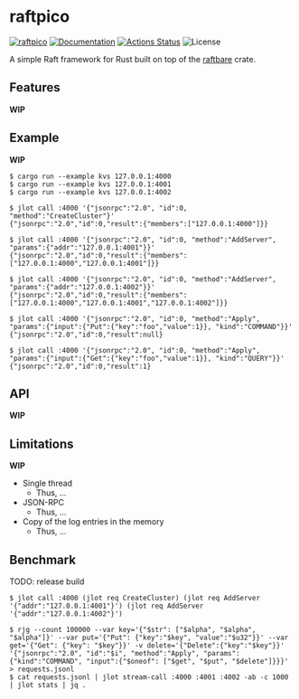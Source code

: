 raftpico
========

[![raftpico](https://img.shields.io/crates/v/raftpico.svg)](https://crates.io/crates/raftpico)
[![Documentation](https://docs.rs/raftpico/badge.svg)](https://docs.rs/raftpico)
[![Actions Status](https://github.com/sile/raftpico/workflows/CI/badge.svg)](https://github.com/sile/raftpico/actions)
![License](https://img.shields.io/crates/l/raftpico)

A simple Raft framework for Rust built on top of the [raftbare](https://github.com/sile/raftbare) crate.

Features
--------

**WIP**

Example
-------

**WIP**

```console
$ cargo run --example kvs 127.0.0.1:4000
$ cargo run --example kvs 127.0.0.1:4001
$ cargo run --example kvs 127.0.0.1:4002
```

```console
$ jlot call :4000 '{"jsonrpc":"2.0", "id":0, "method":"CreateCluster"}'
{"jsonrpc":"2.0","id":0,"result":{"members":["127.0.0.1:4000"]}}

$ jlot call :4000 '{"jsonrpc":"2.0", "id":0, "method":"AddServer", "params":{"addr":"127.0.0.1:4001"}}'
{"jsonrpc":"2.0","id":0,"result":{"members":["127.0.0.1:4000","127.0.0.1:4001"]}}

$ jlot call :4000 '{"jsonrpc":"2.0", "id":0, "method":"AddServer", "params":{"addr":"127.0.0.1:4002"}}'
{"jsonrpc":"2.0","id":0,"result":{"members":["127.0.0.1:4000","127.0.0.1:4001","127.0.0.1:4002"]}}

$ jlot call :4000 '{"jsonrpc":"2.0", "id":0, "method":"Apply", "params":{"input":{"Put":{"key":"foo","value":1}}, "kind":"COMMAND"}}'
{"jsonrpc":"2.0","id":0,"result":null}

$ jlot call :4000 '{"jsonrpc":"2.0", "id":0, "method":"Apply", "params":{"input":{"Get":{"key":"foo","value":1}}, "kind":"QUERY"}}'
{"jsonrpc":"2.0","id":0,"result":1}
```

API
---

**WIP**

Limitations
-----------

**WIP**

- Single thread
  - Thus, ...
- JSON-RPC
  - Thus, ...
- Copy of the log entries in the memory
  - Thus, ...

Benchmark
---------

TODO: release build

```console
$ jlot call :4000 (jlot req CreateCluster) (jlot req AddServer '{"addr":"127.0.0.1:4001"}') (jlot req AddServer '{"addr":"127.0.0.1:4002"}')

$ rjg --count 100000 --var key='{"$str": ["$alpha", "$alpha", "$alpha"]}' --var put='{"Put": {"key":"$key", "value":"$u32"}}' --var get='{"Get": {"key": "$key"}}' -v delete='{"Delete":{"key":"$key"}}' '{"jsonrpc":"2.0", "id":"$i", "method":"Apply", "params": {"kind":"COMMAND", "input":{"$oneof": ["$get", "$put", "$delete"]}}}' > requests.jsonl
$ cat requests.jsonl | jlot stream-call :4000 :4001 :4002 -ab -c 1000 | jlot stats | jq .
```
